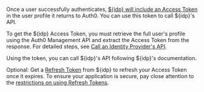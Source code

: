 Once a user successfully authenticates, [${idp} will include an Access Token](/tokens/overview-idp-access-tokens) in the user profile it returns to Auth0. You can use this token to call ${idp}'s API.

To get the ${idp} Access Token, you must retrieve the full user's profile using the Auth0 Management API and extract the Access Token from the response. For detailed steps, see [Call an Identity Provider's API](/connections/calling-an-external-idp-api).

Using the token, you can call ${idp}'s API following ${idp}'s documentation.

Optional: Get a [Refresh Token](/tokens/refresh-token/current#get-a-refresh-token) from ${idp} to refresh your Access Token once it expires. To ensure your application is secure, pay close attention to the [restrictions on using Refresh Tokens](/tokens/refresh-token/current#restrictions-on-refresh-token-usage).